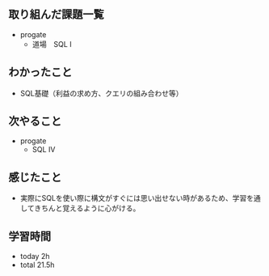 ## 取り組んだ課題一覧
- progate
  - 道場　SQL Ⅰ
## わかったこと
- SQL基礎（利益の求め方、クエリの組み合わせ等）
## 次やること
- progate
  - SQL IV 
## 感じたこと
- 実際にSQLを使い際に構文がすぐには思い出せない時があるため、学習を通してきちんと覚えるように心がける。
## 学習時間
- today 2h
- total 21.5h

